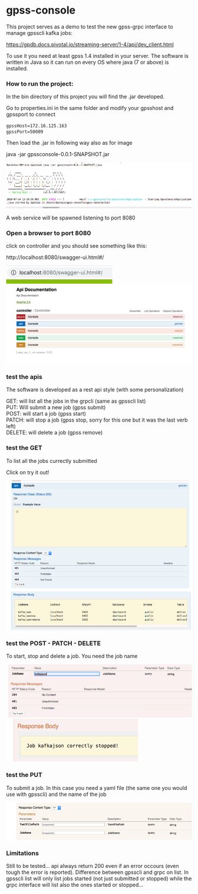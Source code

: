 # gpss-console

This project serves as a demo to test the new gpss-grpc interface to manage gpsscli kafka jobs: </br>

https://gpdb.docs.pivotal.io/streaming-server/1-4/api/dev_client.html

To use it you need at least gpss 1.4 installed in your server.
The software is written in Java so it can run on every OS where java (7 or above) is installed.

### How to run the project:

In the bin directory of this project you will find the .jar developed. </br>

Go to properties.ini in the same folder and modify your gpsshost and gpssport to connect </br>

```
gpssHost=172.16.125.163
gpssPort=50009
```

Then load the .jar in following way also as for image </br>

java -jar gpssconsole-0.0.1-SNAPSHOT.jar

![Screenshot](./pics/spring.png)

A web service will be spawned listening to port 8080

### Open a browser to port 8080 

click on controller and you should see something like this:

http://localhost:8080/swagger-ui.html#/


![Screenshot](./pics/first.png)
</br>
![Screenshot](./pics/second.png)

### test the apis

The software is developed as a rest api style (with some personalization)

GET: will list all the jobs in the grpcli (same as gpsscli list) </br>
PUT: Will submit a new job (gpss submit) </br>
POST: will start a job (gpss start) </br>
PATCH: will stop a job (gpss stop, sorry for this one but it was the last verb left) </br>
DELETE: will delete a job (gpss remove) </br>

### test the GET

To list all the jobs currectly submitted

Click on try it out!

![Screenshot](./pics/third.png)
![Screenshot](./pics/four.png)

### test the POST - PATCH - DELETE

To start, stop and delete a job. You need the job name

![Screenshot](./pics/five.png)
![Screenshot](./pics/six.png)

### test the PUT

To submit a job. In this case you need a yaml file (the same one you would use with gpsscli) and the name of the job

![Screenshot](./pics/seven.png)


### Limitations

Still to be tested... api always return 200 even if an error occours (even tough the error is reported). 
Difference between gpsscli and grpc on list.
In gpsscli list will only list jobs started (not just submitted or stopped) while the grpc interface will list also the ones started or stopped...
